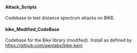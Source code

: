 #### Attack_Scripts
Codebase to test distance spectrum attacks on BIKE.


#### bike_Modified_CodeBase
Codebase for the Bike library (modified).
Install as defined by https://github.com/awslabs/bike-kem

